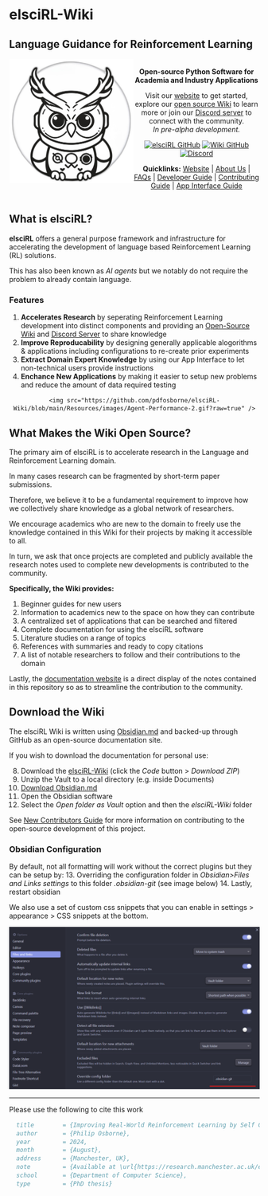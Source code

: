 # elsciRL-Wiki
## Language Guidance for Reinforcement Learning

<a href="https://elsci.org"><img src="https://raw.githubusercontent.com/pdfosborne/elsciRL-Wiki/refs/heads/main/Resources/images/elsciRL_logo_owl_cropped.png" align="left" height="250" width="250" ></a>

<div align="center">

<br>
<b>Open-source Python Software for Academia and Industry Applications</b>

Visit our <a href="https://elsci.org">website</a> to get started, explore our <a href="https://github.com/pdfosborne/elsciRL-Wiki">open source Wiki</a> to learn more or join our <a href="https://discord.gg/GgaqcrYCxt">Discord server</a> to connect with the community.
<br>
<i>In pre-alpha development.</i>
<p> </p>
</div>

<div align="center">

<a href="https://github.com/pdfosborne/elsciRL">![elsciRL GitHub](https://img.shields.io/github/stars/pdfosborne/elsciRL?style=for-the-badge&logo=github&label=elsciRL&link=https%3A%2F%2Fgithub.com%2Fpdfosborne%2FelsciRL)</a> <a href="https://github.com/pdfosborne/elsciRL-Wiki">![Wiki GitHub](https://img.shields.io/github/stars/pdfosborne/elsciRL-Wiki?style=for-the-badge&logo=github&label=elsciRL-Wiki&link=https%3A%2F%2Fgithub.com%2Fpdfosborne%2FelsciRL-Wiki)</a> <a href="https://discord.gg/GgaqcrYCxt">![Discord](https://img.shields.io/discord/1310579689315893248?style=for-the-badge&logo=discord&label=Discord&link=https%3A%2F%2Fdiscord.com%2Fchannels%2F1184202186469683200%2F1184202186998173878)</a>

<b>Quicklinks:</b> [Website](https://elsci.org) | [About Us](<./About Us>) | [FAQs](<./FAQs>) | [Developer Guide](<./Developer Guide.md>) | [Contributing Guide](<./Become a Contributor>) | [App Interface Guide](<./App Interface Guide>)
<br>
<br>
</div>

## What is elsciRL?

**elsciRL** offers a general purpose framework and infrastructure for accelerating the development of language based Reinforcement Learning (RL) solutions.

This has also been known as *AI agents* but we notably do not require the problem to already contain language.

### Features
1. **Accelerates Research** by seperating Reinforcement Learning development into distinct components and providing an [Open-Source Wiki](https://github.com/pdfosborne/elsciRL-Wiki) and [Discord Server](https://discord.gg/GgaqcrYCxt) to share knowledge
2. **Improve Reproducability** by designing generally applicable alogorithms & applications including configurations to re-create prior experiments
3. **Extract Domain Expert Knowledge** by using our App Interface to let non-technical users provide instructions
4. **Enchance New Applications** by making it easier to setup new problems and reduce the amount of data required testing

<div width="75%" align="center">

	<img src="https://github.com/pdfosborne/elsciRL-Wiki/blob/main/Resources/images/Agent-Performance-2.gif?raw=true" />
</div>

## What Makes the Wiki Open Source? 

The primary aim of elsciRL is to accelerate research in the Language and Reinforcement Learning domain. 

In many cases research can be fragmented by short-term paper submissions. 

Therefore, we believe it to be a fundamental requirement to improve how we collectively share knowledge as a global network of researchers. 

We encourage academics who are new to the domain to freely use the knowledge contained in this Wiki for their projects by making it accessible to all. 

In turn, we ask that once projects are completed and publicly available the research notes used to complete new developments is contributed to the community. 

**Specifically, the Wiki provides:**

1. Beginner guides for new users
2. Information to academics new to the space on how they can contribute
3. A centralized set of applications that can be searched and filtered
4. Complete documentation for using the elsciRL software
5. Literature studies on a range of topics
6. References with summaries and ready to copy citations
7. A list of notable researchers to follow and their contributions to the domain

Lastly, the [documentation website](https://elsci.org/) is a direct display of the notes contained in this repository so as to streamline the contribution to the community.


## Download the Wiki

The elsciRL Wiki is written using [Obsidian.md](https://obsidian.md/) and backed-up through GitHub as an open-source documentation site. 

If you wish to download the documentation for personal use:

8. Download the [elsciRL-Wiki](https://github.com/pdfosborne/elsciRL-Wiki/tree/main) (click the *Code* button > *Download ZIP*)
9. Unzip the Vault to a local directory (e.g. inside Documents)
10. [Download Obsidian.md](https://obsidian.md/download)
11. Open the Obsidian software
12. Select the *Open folder as Vault* option and then the *elsciRL-Wiki* folder 

See [New Contributors Guide](https://elsci.org/Become+a+Contributor) for more information on contributing to the open-source development of this project.

### Obsidian Configuration

By default, not all formatting will work without the correct plugins but they can be setup by:
13. Overriding the configuration folder in *Obsidian>Files and Links settings* to this folder *.obsidian-git* (see image below)
14. Lastly, restart obsidian

We also use a set of custom css snippets that you can enable in settings > appearance > CSS snippets at the bottom.

![osbsidian\_settings](https://raw.githubusercontent.com/pdfosborne/elsciRL-Wiki/refs/heads/main/Documentation/0%20-%20Prerequisites/attachments/Obsidian%20settings.png)

--- 

Please use the following to cite this work

```bibtex
  title        = {Improving Real-World Reinforcement Learning by Self Completing Human Instructions on Rule Defined Language},  
  author       = {Philip Osborne},  
  year         = 2024,  
  month        = {August},  
  address      = {Manchester, UK},  
  note         = {Available at \url{https://research.manchester.ac.uk/en/studentTheses/improving-real-world-reinforcement-learning-by-self-completing-hu}},  
  school       = {Department of Computer Science},  
  type         = {PhD thesis}
```
